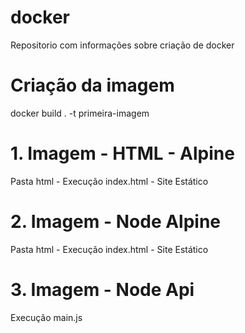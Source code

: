# docker
Repositorio com informações sobre criação de docker

# Criação da imagem
docker build . -t primeira-imagem

# 1. Imagem - HTML - Alpine
Pasta html - Execução index.html - Site Estático

# 2. Imagem - Node Alpine
Pasta html - Execução index.html - Site Estático

# 3. Imagem - Node Api
Execução main.js